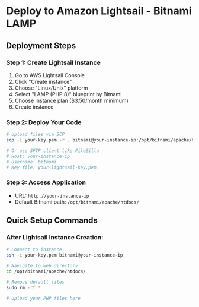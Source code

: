 # Deploy to Amazon Lightsail - Bitnami LAMP

## Deployment Steps

### Step 1: Create Lightsail Instance
1. Go to AWS Lightsail Console
2. Click "Create instance"
3. Choose "Linux/Unix" platform
4. Select "LAMP (PHP 8)" blueprint by Bitnami
5. Choose instance plan ($3.50/month minimum)
6. Create instance

### Step 2: Deploy Your Code
```bash
# Upload files via SCP
scp -i your-key.pem -r . bitnami@your-instance-ip:/opt/bitnami/apache/htdocs/

# Or use SFTP client like FileZilla
# Host: your-instance-ip
# Username: bitnami
# Key file: your-lightsail-key.pem
```

### Step 3: Access Application
- URL: `http://your-instance-ip`
- Default Bitnami path: `/opt/bitnami/apache/htdocs/`



## Quick Setup Commands

### After Lightsail Instance Creation:
```bash
# Connect to instance
ssh -i your-key.pem bitnami@your-instance-ip

# Navigate to web directory
cd /opt/bitnami/apache/htdocs/

# Remove default files
sudo rm -rf *

# Upload your PHP files here
```